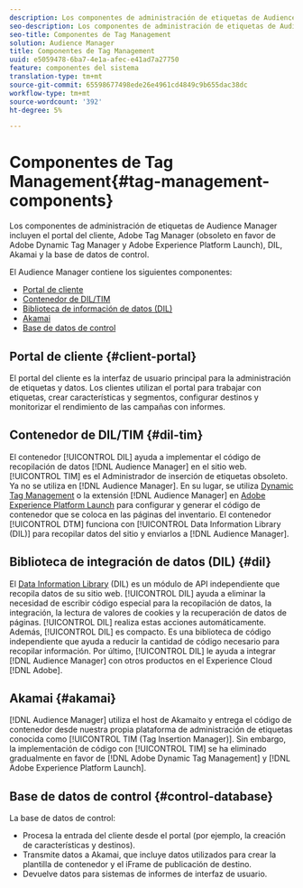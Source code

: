 ```yaml
---
description: Los componentes de administración de etiquetas de Audience Manager incluyen el portal del cliente, Adobe Tag Manager (obsoleto en favor de Adobe Dynamic Tag Manager y Adobe Experience Platform Launch), DIL, Akamai y la base de datos de control.
seo-description: Los componentes de administración de etiquetas de Audience Manager incluyen el portal del cliente, Adobe Tag Manager (obsoleto en favor de Adobe Dynamic Tag Manager y Adobe Experience Platform Launch), DIL, Akamai y la base de datos de control.
seo-title: Componentes de Tag Management
solution: Audience Manager
title: Componentes de Tag Management
uuid: e5059478-6ba7-4e1a-afec-e41ad7a27750
feature: componentes del sistema
translation-type: tm+mt
source-git-commit: 65598677498ede26e4961cd4849c9b655dac38dc
workflow-type: tm+mt
source-wordcount: '392'
ht-degree: 5%

---
```



# Componentes de Tag Management{#tag-management-components}

Los componentes de administración de etiquetas de Audience Manager incluyen el portal del cliente, Adobe Tag Manager (obsoleto en favor de Adobe Dynamic Tag Manager y Adobe Experience Platform Launch), DIL, Akamai y la base de datos de control.

<!-- 

c_comptag.xml

 -->

El Audience Manager contiene los siguientes componentes:

* [Portal de cliente](../../reference/system-components/components-tag-management.md#client-portal)
* [Contenedor de DIL/TIM](../../reference/system-components/components-tag-management.md#dil-tim)
* [Biblioteca de información de datos (DIL)](../../reference/system-components/components-tag-management.md#dil)
* [Akamai](../../reference/system-components/components-tag-management.md#akamai)
* [Base de datos de control](../../reference/system-components/components-tag-management.md#control-database)

## Portal de cliente {#client-portal}

El portal del cliente es la interfaz de usuario principal para la administración de etiquetas y datos. Los clientes utilizan el portal para trabajar con etiquetas, crear características y segmentos, configurar destinos y monitorizar el rendimiento de las campañas con informes.

## Contenedor de DIL/TIM {#dil-tim}

El contenedor [!UICONTROL DIL] ayuda a implementar el código de recopilación de datos [!DNL Audience Manager] en el sitio web. [!UICONTROL TIM] es el Administrador de inserción de etiquetas obsoleto. Ya no se utiliza en [!DNL Audience Manager]. En su lugar, se utiliza [Dynamic Tag Management](https://docs.adobe.com/content/help/es-ES/dtm/using/dtm-home.html) o la extensión [!DNL Audience Manager] en [Adobe Experience Platform Launch](https://experienceleague.adobe.com/docs/launch/using/extensions-ref/adobe-extension/audience-manager/overview.html) para configurar y generar el código de contenedor que se coloca en las páginas del inventario. El contenedor [!UICONTROL DTM] funciona con [!UICONTROL Data Information Library (DIL)] para recopilar datos del sitio y enviarlos a [!DNL Audience Manager].

## Biblioteca de integración de datos (DIL)  {#dil}

El [Data Information Library](../../dil/dil-overview.md) (DIL) es un módulo de API independiente que recopila datos de su sitio web. [!UICONTROL DIL] ayuda a eliminar la necesidad de escribir código especial para la recopilación de datos, la integración, la lectura de valores de cookies y la recuperación de datos de páginas. [!UICONTROL DIL] realiza estas acciones automáticamente. Además, [!UICONTROL DIL] es compacto. Es una biblioteca de código independiente que ayuda a reducir la cantidad de código necesario para recopilar información. Por último, [!UICONTROL DIL] le ayuda a integrar [!DNL Audience Manager] con otros productos en el Experience Cloud [!DNL Adobe].

## Akamai {#akamai}

[!DNL Audience Manager] utiliza el host de  [](https://www.akamai.com/us/en/about/) Akamaito y entrega el código de contenedor desde nuestra propia plataforma de administración de etiquetas conocida como  [!UICONTROL TIM (Tag Insertion Manager)]. Sin embargo, la implementación de código con [!UICONTROL TIM] se ha eliminado gradualmente en favor de [!DNL Adobe Dynamic Tag Management] y [!DNL Adobe Experience Platform Launch].

## Base de datos de control {#control-database}

La base de datos de control:

* Procesa la entrada del cliente desde el portal (por ejemplo, la creación de características y destinos).
* Transmite datos a Akamai, que incluye datos utilizados para crear la plantilla de contenedor y el iFrame de publicación de destino.
* Devuelve datos para sistemas de informes de interfaz de usuario.


